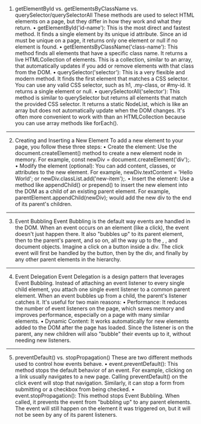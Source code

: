 1. getElementById vs. getElementsByClassName vs. querySelector/querySelectorAll
   These methods are used to select HTML elements on a page, but they differ in how they work and what they return.
   • getElementById('id-name'): This is the most direct and fastest method. It finds a single element by its unique id attribute. Since an id must be unique on a page, it returns only one element or null if no element is found.
   • getElementsByClassName('class-name'): This method finds all elements that have a specific class name. It returns a live HTMLCollection of elements. This is a collection, similar to an array, that automatically updates if you add or remove elements with that class from the DOM.
   • querySelector('selector'): This is a very flexible and modern method. It finds the first element that matches a CSS selector. You can use any valid CSS selector, such as h1, .my-class, or #my-id. It returns a single element or null.
   • querySelectorAll('selector'): This method is similar to querySelector but returns all elements that match the provided CSS selector. It returns a static NodeList, which is like an array but does not automatically update when the DOM changes. It's often more convenient to work with than an HTMLCollection because you can use array methods like forEach().

---

2. Creating and Inserting a New Element
   To add a new element to your page, you follow these three steps:
   • Create the element: Use the document.createElement() method to create a new element node in memory. For example, const newDiv = document.createElement('div');.
   • Modify the element (optional): You can add content, classes, or attributes to the new element. For example, newDiv.textContent = 'Hello World'; or newDiv.classList.add('new-item');.
   • Insert the element: Use a method like appendChild() or prepend() to insert the new element into the DOM as a child of an existing parent element. For example, parentElement.appendChild(newDiv); would add the new div to the end of its parent's children.

---

3. Event Bubbling
   Event Bubbling is the default way events are handled in the DOM. When an event occurs on an element (like a click), the event doesn't just happen there. It also "bubbles up" to its parent element, then to the parent's parent, and so on, all the way up to the <body>, <html>, and document objects.
   Imagine a click on a button inside a div. The click event will first be handled by the button, then by the div, and finally by any other parent elements in the hierarchy.

---

4. Event Delegation
   Event Delegation is a design pattern that leverages Event Bubbling. Instead of attaching an event listener to every single child element, you attach one single event listener to a common parent element. When an event bubbles up from a child, the parent's listener catches it.
   It's useful for two main reasons:
   • Performance: It reduces the number of event listeners on the page, which saves memory and improves performance, especially on a page with many similar elements.
   • Dynamic Content: It works automatically for new elements added to the DOM after the page has loaded. Since the listener is on the parent, any new children will also "bubble" their events up to it, without needing new listeners.

---

5. preventDefault() vs. stopPropagation()
   These are two different methods used to control how events behave.
   • event.preventDefault(): This method stops the default behavior of an event. For example, clicking on a link usually navigates to a new page. Calling preventDefault() on the click event will stop that navigation. Similarly, it can stop a form from submitting or a checkbox from being checked.
   • event.stopPropagation(): This method stops Event Bubbling. When called, it prevents the event from "bubbling up" to any parent elements. The event will still happen on the element it was triggered on, but it will not be seen by any of its parent listeners.

